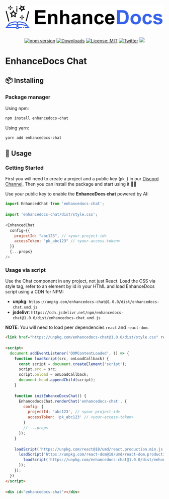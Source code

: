 <h1 align="center" style="margin-top: 32px">
  <a href="https://enhancedocs.com">
    <img src="./public/logo-enhance-docs-small.png?raw=true" alt="EnhanceDocs">
  </a>
</h1>

<div align="center">

  [![npm version](https://img.shields.io/npm/v/enhancedocs-chat.svg)](https://www.npmjs.com/package/enhancedocs-chat)
  [![Downloads](https://img.shields.io/npm/dm/enhancedocs-chat.svg)](https://www.npmjs.com/package/enhancedocs-chat)
  [![License: MIT](https://img.shields.io/badge/license-Apache--2.0-yellow)](https://www.apache.org/licenses/LICENSE-2.0)
  [![Twitter](https://img.shields.io/twitter/url/https/twitter.com/enhancedocs.svg?style=social&label=Follow%20%40EnhanceDocs)](https://twitter.com/langchainai)
  [![](https://dcbadge.vercel.app/api/server/AUDa3KZavw?compact=true&style=flat)](https://discord.com/invite/AUDa3KZavw)

</div>

# EnhanceDocs Chat

## 📦 Installing

### Package manager

Using npm:

```bash
npm install enhancedocs-chat
```

Using yarn:

```bash
yarn add enhancedocs-chat
```

## 🚀 Usage

### Getting Started

First you will need to create a project and a public key (`pk_`) in our [Discord Channel](https://discord.com/invite/AUDa3KZavw).
Then you can install the package and start using it 🎉🎉

Use your public key to enable the **EnhanceDocs chat** powered by AI:

```js
import EnhancedChat from 'enhancedocs-chat';

import 'enhancedocs-chat/dist/style.css';

<EnhancedChat
  config={{
    projectId: "abc123", // <your-project-id>
    accessToken: "pk_abc123" // <your-access-token>
  }}
  {...props}
/>
```

### Usage via script

Use the Chat component in any project, not just React.
Load the CSS via style tag, refer to an element by id in your HTML and load EnhanceDocs script using a CDN for NPM:

- **unpkg**: `https://unpkg.com/enhancedocs-chat@1.0.0/dist/enhancedocs-chat.umd.js`
- **jsdelivr**: `https://cdn.jsdelivr.net/npm/enhancedocs-chat@1.0.0/dist/enhancedocs-chat.umd.js`

**NOTE**: You will need to load peer dependencies `react` and `react-dom`.

```html
<link href="https://unpkg.com/enhancedocs-chat@1.0.0/dist/style.css" rel="stylesheet">

<script>
  document.addEventListener('DOMContentLoaded', () => {
    function loadScript(src, onLoadCallback) {
      const script = document.createElement('script');
      script.src = src;
      script.onload = onLoadCallback;
      document.head.appendChild(script);
    }

    function initEnhanceDocsChat() {
      EnhancedocsChat.renderChat('enhancedocs-chat', {
        config: {
          projectId: 'abc123', // <your-project-id>
          accessToken: 'pk_abc123' // <your-access-token>
        }
        // ...props
      });
    }

    loadScript('https://unpkg.com/react@18/umd/react.production.min.js', () => {
      loadScript('https://unpkg.com/react-dom@18/umd/react-dom.production.min.js', () => {
        loadScript('https://unpkg.com/enhancedocs-chat@1.0.0/dist/enhancedocs-chat.umd.js', initEnhanceDocsChat);
      });
    });
  })
</script>

<div id="enhancedocs-chat"></div>
```
